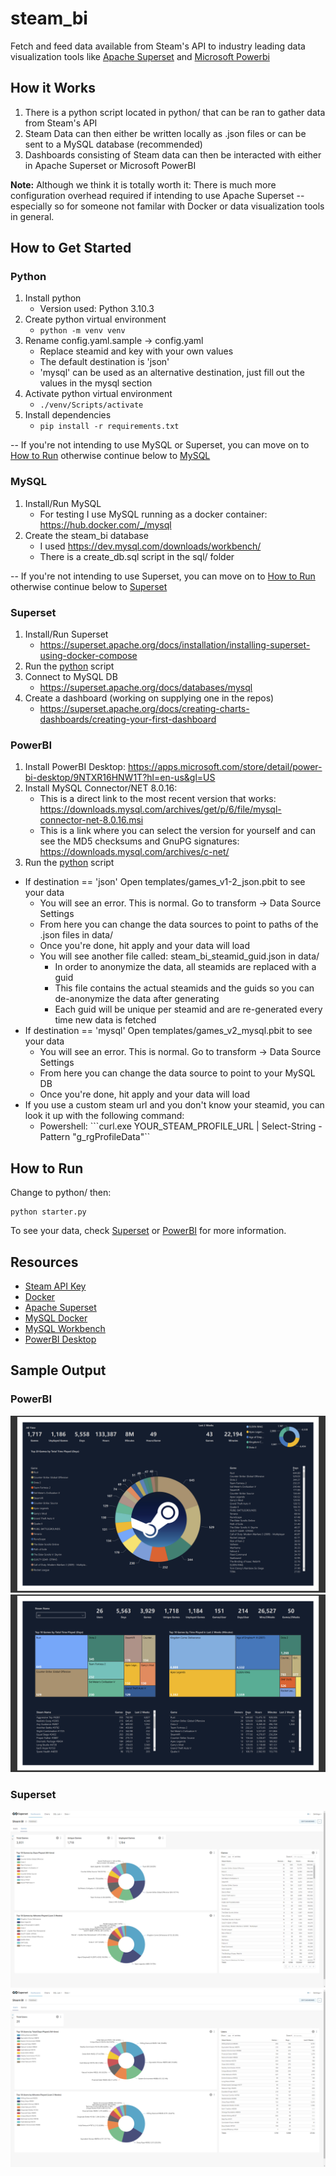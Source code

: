 # steam_bi
Fetch and feed data available from Steam's API to industry leading data visualization tools like [Apache Superset](https://superset.apache.org/) and [Microsoft Powerbi](https://powerbi.microsoft.com/en-us/)

## How it Works
1. There is a python script located in python/ that can be ran to gather data from Steam's API
2. Steam Data can then either be written locally as .json files or can be sent to a MySQL database (recommended)
3. Dashboards consisting of Steam data can then be interacted with either in Apache Superset or Microsoft PowerBI

**Note:** Although we think it is totally worth it: There is much more configuration overhead required if intending to use Apache Superset -- especially so for someone not familar with Docker or data visualization tools in general.  

## How to Get Started
### Python
1. Install python
    - Version used: Python 3.10.3
2. Create python virtual environment
    - ```python -m venv venv```
3. Rename config.yaml.sample -> config.yaml
    - Replace steamid and key with your own values
    - The default destination is 'json'
    - 'mysql' can be used as an alternative destination, just fill out the values in the mysql section
4. Activate python virtual environment
    - ```./venv/Scripts/activate```
5. Install dependencies
    - ```pip install -r requirements.txt```

-- If you're not intending to use MySQL or Superset, you can move on to [How to Run](#how-to-run) otherwise continue below to [MySQL](#mysql)

### MySQL
1. Install/Run MySQL
    - For testing I use MySQL running as a docker container: https://hub.docker.com/_/mysql
2. Create the steam_bi database
    - I used https://dev.mysql.com/downloads/workbench/
    - There is a create_db.sql script in the sql/ folder

-- If you're not intending to use Superset, you can move on to [How to Run](#how-to-run) otherwise continue below to [Superset](#superset)  

### Superset
1. Install/Run Superset
    - https://superset.apache.org/docs/installation/installing-superset-using-docker-compose
2. Run the [python](#how-to-run) script
3. Connect to MySQL DB
    - https://superset.apache.org/docs/databases/mysql
4. Create a dashboard (working on supplying one in the repos)
    - https://superset.apache.org/docs/creating-charts-dashboards/creating-your-first-dashboard
    
### PowerBI
1. Install PowerBI Desktop: https://apps.microsoft.com/store/detail/power-bi-desktop/9NTXR16HNW1T?hl=en-us&gl=US
2. Install MySQL Connector/NET 8.0.16: 
    - This is a direct link to the most recent version that works: https://downloads.mysql.com/archives/get/p/6/file/mysql-connector-net-8.0.16.msi
    - This is a link where you can select the version for yourself and can see the MD5 checksums and GnuPG signatures: https://downloads.mysql.com/archives/c-net/
3. Run the [python](#how-to-run) script

- If destination == 'json' Open templates/games_v1-2_json.pbit to see your data
    - You will see an error. This is normal. Go to transform -> Data Source Settings
    - From here you can change the data sources to point to paths of the .json files in data/
    - Once you're done, hit apply and your data will load
    - You will see another file called: steam_bi_steamid_guid.json in data/
        - In order to anonymize the data, all steamids are replaced with a guid
        - This file contains the actual steamids and the guids so you can de-anonymize the data after generating
        - Each guid will be unique per steamid and are re-generated every time new data is fetched 
- If destination == 'mysql' Open templates/games_v2_mysql.pbit to see your data
    - You will see an error. This is normal. Go to transform -> Data Source Settings
    - From here you can change the data source to point to your MySQL DB
    - Once you're done, hit apply and your data will load
- If you use a custom steam url and you don't know your steamid, you can look it up with the following command:
    - Powershell: ```curl.exe YOUR_STEAM_PROFILE_URL | Select-String -Pattern "g_rgProfileData"``

## How to Run
Change to python/ then:
```
python starter.py
```

To see your data, check [Superset](#superset) or [PowerBI](#powerbi) for more information.

## Resources
- [Steam API Key](https://partner.steamgames.com/doc/webapi_overview/auth)
- [Docker](https://docs.docker.com/engine/install/)
- [Apache Superset](https://superset.apache.org/docs/intro)
- [MySQL Docker](https://hub.docker.com/_/mysql)
- [MySQL Workbench](https://www.mysql.com/products/workbench/)
- [PowerBI Desktop](https://powerbi.microsoft.com/en-us/desktop/)

## Sample Output
### PowerBI
![Template_V1](https://raw.githubusercontent.com/m-e-w/steam_bi/main/media/screenshots/Capture_05.PNG)
![Template_V2](https://raw.githubusercontent.com/m-e-w/steam_bi/main/media/screenshots/Capture_04.PNG)
### Superset
![Games](https://raw.githubusercontent.com/m-e-w/steam_bi/main/media/screenshots/Capture_06.PNG)
![Users](https://raw.githubusercontent.com/m-e-w/steam_bi/main/media/screenshots/Capture_07.PNG)




